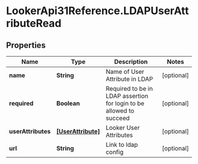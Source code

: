 # LookerApi31Reference.LDAPUserAttributeRead

## Properties
Name | Type | Description | Notes
------------ | ------------- | ------------- | -------------
**name** | **String** | Name of User Attribute in LDAP | [optional] 
**required** | **Boolean** | Required to be in LDAP assertion for login to be allowed to succeed | [optional] 
**userAttributes** | [**[UserAttribute]**](UserAttribute.md) | Looker User Attributes | [optional] 
**url** | **String** | Link to ldap config | [optional] 


